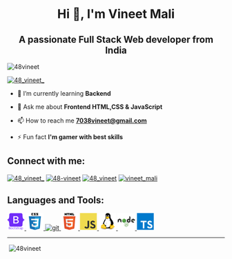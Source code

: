 <h1 align="center">Hi 👋, I'm Vineet Mali</h1>
<h2 align="center">A passionate Full Stack Web developer from India</h3>

<p align="left"> <img src="https://komarev.com/ghpvc/?username=48vineet&label=Profile%20views&color=0e75b6&style=flat" alt="48vineet" /> </p>

<p align="left"> <a href="https://twitter.com/48_vineet_" target="blank"><img src="https://img.shields.io/twitter/follow/48_vineet_?logo=twitter&style=for-the-badge" alt="48_vineet_" /></a> </p>

- 🌱 I’m currently learning **Backend**

- 💬 Ask me about **Frontend HTML,CSS & JavaScript**

- 📫 How to reach me **7038vineet@gmail.com**

- ⚡ Fun fact **I'm gamer with best skills**

<h2 align="left">Connect with me:</h3>
<p align="left">
<a href="https://twitter.com/48_vineet_" target="blank"><img align="center" src="https://raw.githubusercontent.com/rahuldkjain/github-profile-readme-generator/master/src/images/icons/Social/twitter.svg" alt="48_vineet_" height="30" width="40" /></a>
<a href="https://linkedin.com/in/48-vineet" target="blank"><img align="center" src="https://raw.githubusercontent.com/rahuldkjain/github-profile-readme-generator/master/src/images/icons/Social/linked-in-alt.svg" alt="48-vineet" height="30" width="40" /></a>
<a href="https://instagram.com/48_vineet" target="blank"><img align="center" src="https://raw.githubusercontent.com/rahuldkjain/github-profile-readme-generator/master/src/images/icons/Social/instagram.svg" alt="48_vineet" height="30" width="40" /></a>
<a href="https://discord.gg/vineet_mali" target="blank"><img align="center" src="https://raw.githubusercontent.com/rahuldkjain/github-profile-readme-generator/master/src/images/icons/Social/discord.svg" alt="vineet_mali" height="30" width="40" /></a>
</p>

<h2 align="left">Languages and Tools:</h3>
<p align="left"> <a href="https://getbootstrap.com" target="_blank" rel="noreferrer"> <img src="https://raw.githubusercontent.com/devicons/devicon/master/icons/bootstrap/bootstrap-plain-wordmark.svg" alt="bootstrap" width="40" height="40"/> </a> <a href="https://www.w3schools.com/css/" target="_blank" rel="noreferrer"> <img src="https://raw.githubusercontent.com/devicons/devicon/master/icons/css3/css3-original-wordmark.svg" alt="css3" width="40" height="40"/> </a> <a href="https://git-scm.com/" target="_blank" rel="noreferrer"> <img src="https://www.vectorlogo.zone/logos/git-scm/git-scm-icon.svg" alt="git" width="40" height="40"/> </a> <a href="https://www.w3.org/html/" target="_blank" rel="noreferrer"> <img src="https://raw.githubusercontent.com/devicons/devicon/master/icons/html5/html5-original-wordmark.svg" alt="html5" width="40" height="40"/> </a> <a href="https://developer.mozilla.org/en-US/docs/Web/JavaScript" target="_blank" rel="noreferrer"> <img src="https://raw.githubusercontent.com/devicons/devicon/master/icons/javascript/javascript-original.svg" alt="javascript" width="40" height="40"/> </a> <a href="https://www.linux.org/" target="_blank" rel="noreferrer"> <img src="https://raw.githubusercontent.com/devicons/devicon/master/icons/linux/linux-original.svg" alt="linux" width="40" height="40"/> </a> <a href="https://nodejs.org" target="_blank" rel="noreferrer"> <img src="https://raw.githubusercontent.com/devicons/devicon/master/icons/nodejs/nodejs-original-wordmark.svg" alt="nodejs" width="40" height="40"/> </a> <a href="https://www.typescriptlang.org/" target="_blank" rel="noreferrer"> <img src="https://raw.githubusercontent.com/devicons/devicon/master/icons/typescript/typescript-original.svg" alt="typescript" width="40" height="40"/> </a> </p>
<hr/>

<p>&nbsp;<img align="center" src="https://github-readme-stats.vercel.app/api?username=48vineet&show_icons=true&theme=dracula&locale=en" alt="48vineet" /></p>
